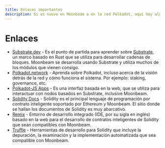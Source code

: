 ```yaml
---
title: Enlaces importantes
description: Si es nuevo en Moonbeam o en la red Polkadot, aquí hay algunos enlaces importantes para revisar, incluidas las herramientas Ethereum compatibles.
---
```


# Enlaces

 - [Substrate.dev](https://substrate.dev/) - Es el punto de partida para aprender sobre [Substrate](/resources/glossary/#substrate), un marco basado en Rust que se utiliza para desarrollar cadenas de bloques. Moonbeam se desarrolla usando Substrate y utiliza muchos de los módulos que vienen consigo.
 - [Polkadot.network](https://polkadot.network/) - Aprenda sobre Polkadot, incluso acerca de la visión detrás de la red y cómo funciona el sistema. Por ejemplo: staking, governance, etc.
 - [Polkadot-JS Apps](https://polkadot.js.org/apps) - Es una interfaz basada en la web, que se utiliza para interactuar con nodos basados en Substrate, inclusive Moonbeam.
 - [Solidity Docs](https://solidity.readthedocs.io/) - Solidity es el principal lenguaje de programación por contrato inteligente soportado por Ethereum y Moonbeam. El sitio donde se hallan los documentos de Solidity es muy abarcativo.
 - [Remix](https://remix.ethereum.org/) - Entorno de desarrollo integrado (IDE, por su sigla en inglés) basado en la web para el desarrollo de contratos inteligentes de
Solidity que sean compatibles con Moonbeam.
 - [Truffle](https://www.trufflesuite.com/) - Herramientas de desarrollo para Solidity que incluye la depuración, la examinación y la implementación automatizada que sea compatible con Moonbeam.
